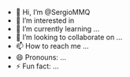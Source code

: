 - 👋 Hi, I’m @SergioMMQ
- 👀 I’m interested in 
- 🌱 I’m currently learning ...
- 💞️ I’m looking to collaborate on ...
- 📫 How to reach me ...
- 😄 Pronouns: ...
- ⚡ Fun fact: ...

<!---
SergioMMQ/SergioMMQ is a ✨ special ✨ repository because its `README.md` (this file) appears on your GitHub profile.
You can click the Preview link to take a look at your changes.
--->
